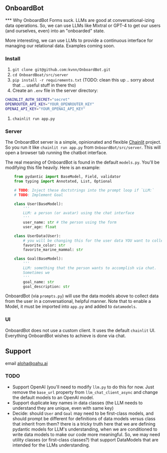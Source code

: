 ## OnboardBot

*** Why OnboardBot
Forms suck. LLMs are good at conversational-izing data operations. So, we can use LLMs like Mixtral or GPT-4 to get our users (and ourselves, even) into an "onboarded" state.

More interesting, we can use LLMs to provide a continuous interface for managing our relational data. Examples coming soon.


### Install
1. `git clone git@github.com:kvnn/OnboardBot.git`
1. `cd OnboardBoat/src/server`
1. `pip install -r requirements.txt` (TODO: clean this up .. sorry about that ... useful stuff in there tho)
1. Create an `.env` file in the server directory:
```bash
CHAINLIT_AUTH_SECRET="secret"
OPENROUTER_API_KEY="YOUR_OPENROUTER_KEY"
OPENAI_API_KEY="YOUR_OPENAI_API_KEY"
```
1. `chainlit run app.py`


### Server

The OnboardBot server is a simple, opinionated and flexible [Chainlit](https://github.com/Chainlit/chainlit) project.
So you run it like `chainlit run app.py` from `OnboardBot/src/server`.
This will open a browser tab running the chatbot interface.

The real meaning of OnboardBot is found in the default `models.py`.
You'll be modifying this file heavily.
Here is an example:

```python
    from pydantic import BaseModel, Field, validator
    from typing import Annotated, List, Optional

    # TODO: Inject these doctstrings into the prompt loop if `LLM:`
    # TODO: Implement Goal

    class User(BaseModel):
        '''
        LLM: a person (or avatar) using the chat interface
        '''
        user_name: str # the person using the form
        user_age: float

    class UserData(User):
        # you will be changing this for the user data YOU want to collect
        favorite_color: str
        favorite_marine_mammal: str

    class Goal(BaseModel):
        '''
        LLM: something that the person wants to accomplish via chat.
        Sometimes we
        '''
        goal_name: str
        goal_description: str
```

OnboardBot (via `prompts.py`) will use the data models above to collect data from the user in a conversational, helpful manner. Note that to enable a Model, it must be imported into `app.py` and added to `datamodels`.


### UI
OnboardBot does not use a custom client. It uses the default `chainlit` UI. 
Everything OnboardBot wishes to achieve is done via chat.


## Support

email aloha@oahu.ai


### TODO

- Support OpenAI (you'll need to modify `llm.py` to do this for now. Just remove the `base_url` property from `llm_chat_client_async` and change the default models to an OpenAI model. 
- Support duplicate key names in data classes (the LLM needs to understand they are unique, even with same key)
- Decide: should `User` and `Goal` may need to be first-class models, and should prompt be different for definitions of data models versus class that inherit from them? there is a tricky truth here that we are defining pydantic models for LLM's understanding, when we are conditioned to write data models to make our code more meaningful. So, we may need utility classes (or first-class classes?) that support DataModels that are intended for the LLMs understanding.
